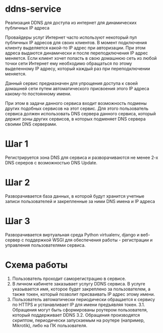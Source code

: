 # ddns-service
Реализация DDNS для доступа из интернет для динамических публичных IP адреса

Провайдеры услуг Интернет часто используют некоторый пул публичных IP адресов для своих клиентов.
В момент подключения клиенту выделяется какой-то IP адрес при авторизации.
При этом адреса выдаются динамически и после переподключения IP адрес меняется.
Если клиент хочет попасть в свою домашнюю сеть из любой точки сети Интернет ему необходимо
обращаться по этому выделенному IP адресу, который каждый раз при переподключении меняется.

Данный сервис предназначен для упрощения доступа к своей домашней сети путем автоматического
присвоения этого IP адреса какому-то постоянному имени.

При этом в задачи данного сервиса входит возможность подмены других подобных сервисов на
этот сервис. Для этого пользователь сервиса должен использовать DNS сервера данного сервиса,
который держит зоны других сервисов, в которых подменяет DNS сервера своими DNS серверами.

# Шаг 1
Регистрируется зона DNS для сервиса и разворачиваются не менее 2-х DNS сереров с возможностью
DNS Update.

# Шаг 2
Разворачивается база данных, в которой будут хранится учетные записи пользователей и закрепленные
за ними DNS имена и IP адреса

# Шаг 3
Разворачивается виртуальная среда Python virtualenv, django и веб-сервер с поддержкой WSGI для обеспечения
работы - регистрации и управления пользователями сервиса.

# Схема работы
1. Пользователь проходит саморегистрацию в сервисе.
2. В личном кабинете заказывает услугу DDNS сервиса. В услуге указывается имя, которое будет закреплено
   за пользователем, а также токен, который позволит присваивать IP адрес этому имени.
3. Пользователь автоматически периодически обращается к сервису по HTTPS и устанавливает IP для имени предъявляя токен.
3.1. Обращения могут быть сформированы роутером пользователя, который поддерживает DDNS
3.2. Обращения производятся скриптом, периодически запускаемым на роутере (например, Mikrotik), либо на ПК пользователя.
